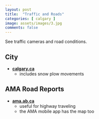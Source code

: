 ```yaml
---
layout: post
title:  "Traffic and Roads"
categories: [ calgary ]
image: assets/images/3.jpg
comments: false
---
```


See traffic cameras and road conditions.

## City

- **[calgary.ca](https://www.calgary.ca/roads/conditions/traffic.html)**
    - includes snow plow movements


## AMA Road Reports

- **[ama.ab.ca](https://roadreports.ama.ab.ca/)**
    - useful for highway traveling
    - the AMA mobile app has the map too